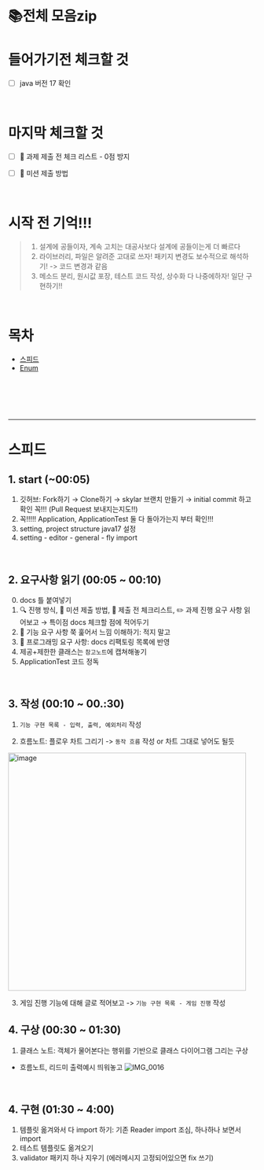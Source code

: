 # 📚전체 모음zip
# 들어가기전 체크할 것
- [ ] java 버전 17 확인

<br>

# 마지막 체크할 것
- [ ] 🚨 과제 제출 전 체크 리스트 - 0점 방지
- [ ] 📮 미션 제출 방법


<br>

# 시작 전 기억!!!  
> 1. 설계에 공들이자, 계속 고치는 대공사보다 설계에 공들이는게 더 빠르다
> 2. 라이브러리, 파일은 알려준 고대로 쓰자! 패키지 변경도 보수적으로 해석하기! -> 코드 변경과 같음
> 3. 메소드 분리, 원시값 포장, 테스트 코드 작성, 상수화 다 나중에하자! 일단 구현하기!!

<br>

# 목차

- [스피드](#스피드)
- [Enum](#Enum)

<br>
<br>
<br>
<br>

-----

# 스피드
## 1. start (~00:05)
1. 깃허브: Fork하기 → Clone하기 → skylar 브랜치 만들기 → initial commit 하고 확인 꼭!!! (Pull Request 보내지는지도!!)
2. 꼭!!!!! Application, ApplicationTest 둘 다 돌아가는지 부터 확인!!!
3. setting, project structure java17 설정
4. setting - editor - general - fly import

<br>

## 2. 요구사항 읽기 (00:05 ~ 00:10)
0. docs 틀 붙여넣기
1. 🔍 진행 방식, 📮 미션 제출 방법, 🚨 제출 전 체크리스트, ✏️ 과제 진행 요구 사항 읽어보고 →  특이점 docs 체크할 점에 적어두기
2. 🚀 기능 요구 사항 쭉 훑어서 느낌 이해하기: 적지 말고
3. 🎯 프로그래밍 요구 사항: docs 리팩토링 목록에 반영
4. 제공+제한한 클래스는 `참고노트`에 캡쳐해놓기
5. ApplicationTest 코드 정독

<br>

## 3. 작성  (00:10 ~ 00.:30)
1. `기능 구현 목록 - 입력, 출력, 예외처리` 작성

2. 흐름노트: 플로우 차트 그리기 -> `동작 흐름` 작성 or 차트 그대로 넣어도 될듯
<img width="484" alt="image" src="https://github.com/skylar1220/wootech-final-test-study/assets/110809927/1a31b0bc-6b87-4959-81f6-ca67f2702865">


3. 게임 진행 기능에 대해 글로 적어보고 -> `기능 구현 목록 - 게임 진행` 작성

## 4. 구상 (00:30 ~ 01:30)
1. 클래스 노트: 객체가 물어본다는 행위를 기반으로 클래스 다이어그램 그리는 구상
- 흐름노트, 리드미 출력예시 띄워놓고
![IMG_0016](https://github.com/skylar1220/wootech-final-test-study/assets/110809927/7d5836f0-3967-4bdb-bf9f-7e91db09bc42)


 
<br>

## 4. 구현 (01:30 ~ 4:00)
1. 템플릿 옮겨와서 다 import 하기: 기존 Reader import 조심, 하나하나 보면서 import
2. 테스트 템플릿도 옮겨오기
3. validator 패키지 하나 지우기 (에러메시지 고정되어있으면 fix 쓰기)

